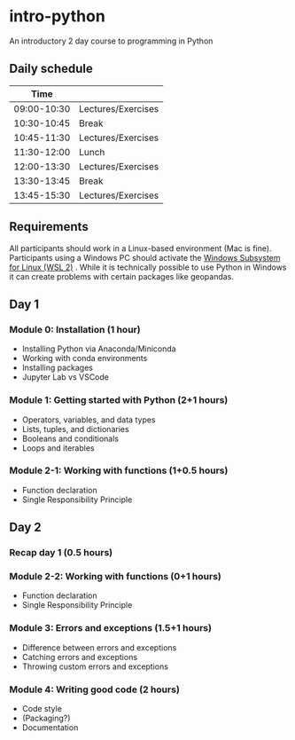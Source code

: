 # intro-python
An introductory 2 day course to programming in Python

## Daily schedule

| Time        |       |
|-------------|-------|
| 09:00-10:30 | Lectures/Exercises |
| 10:30-10:45 | Break |
| 10:45-11:30 | Lectures/Exercises |
| 11:30-12:00 | Lunch |
| 12:00-13:30 | Lectures/Exercises |
| 13:30-13:45 | Break |
| 13:45-15:30 | Lectures/Exercises |

## Requirements

All participants should work in a Linux-based environment (Mac is fine). Participants using a Windows PC should activate the [Windows Subsystem for Linux (WSL 2)](https://learn.microsoft.com/en-us/windows/wsl/install) . While it is technically possible to use Python in Windows it can create problems with certain packages like geopandas. 

## Day 1

### Module 0: Installation (1 hour)
- Installing Python via Anaconda/Miniconda
- Working with conda environments
- Installing packages
- Jupyter Lab vs VSCode

### Module 1: Getting started with Python (2+1 hours)
- Operators, variables, and data types
- Lists, tuples, and dictionaries
- Booleans and conditionals
- Loops and iterables

### Module 2-1: Working with functions (1+0.5 hours)
- Function declaration
- Single Responsibility Principle

## Day 2

### Recap day 1 (0.5 hours)

### Module 2-2: Working with functions (0+1 hours)
- Function declaration
- Single Responsibility Principle

### Module 3: Errors and exceptions (1.5+1 hours)
- Difference between errors and exceptions
- Catching errors and exceptions
- Throwing custom errors and exceptions

### Module 4: Writing good code (2 hours)
- Code style
- (Packaging?)
- Documentation
